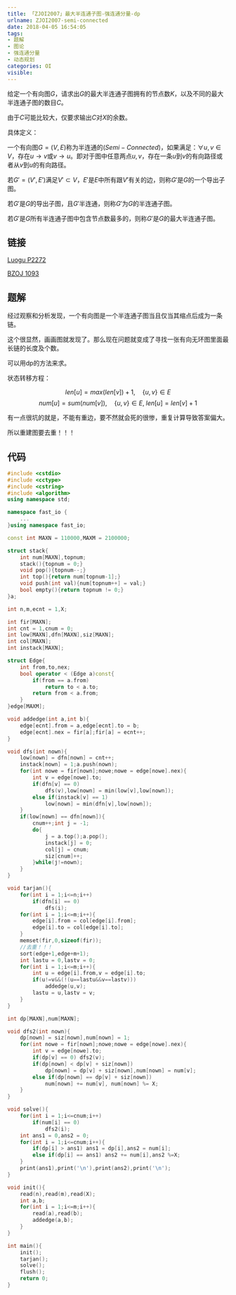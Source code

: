 ```yaml
---
title: 「ZJOI2007」最大半连通子图-强连通分量-dp
urlname: ZJOI2007-semi-connected
date: 2018-04-05 16:54:05
tags:
- 题解
- 图论
- 强连通分量
- 动态规划
categories: OI
visible:
---
```


给定一个有向图$G$，请求出$G$的最大半连通子图拥有的节点数$K$，以及不同的最大半连通子图的数目$C$。

<!-- more -->
由于$C$可能比较大，仅要求输出$C$对$X$的余数。

具体定义：

一个有向图$G=(V,E)$称为半连通的$(Semi-Connected)$，如果满足：$\forall u,v∈V$，存在$u→v$或$v→u$。即对于图中任意两点$u,v$，存在一条$u$到$v$的有向路径或者从$v$到$u$的有向路径。

若$G'=(V',E')$满足$V'\subset V$，$E'$是$E$中所有跟$V'$有关的边，则称$G'$是$G$的一个导出子图。

若$G'$是$G$的导出子图，且$G'$半连通，则称$G'$为$G$的半连通子图。

若$G'$是$G$所有半连通子图中包含节点数最多的，则称$G'$是$G$的最大半连通子图。

## 链接

[Luogu P2272](https://www.luogu.org/problemnew/show/P2272)

[BZOJ 1093](https://www.lydsy.com/JudgeOnline/problem.php?id=1093)

## 题解

经过观察和分析发现，一个有向图是一个半连通子图当且仅当其缩点后成为一条链。

这个很显然，画画图就发现了。那么现在问题就变成了寻找一张有向无环图里面最长链的长度及个数。

可以用dp的方法来求。

状态转移方程：

$$
len[u] = max(len[v])+1 ,\quad \{u,v\} \in E 
$$
$$
num[u] = sum(num[v]) ,\quad \{u,v\} \in E , \;len[u] = len[v] + 1 
$$

有一点很坑的就是，不能有重边，要不然就会死的很惨，重复计算导致答案偏大。

所以重建图要去重！！！

## 代码


```cpp
#include <cstdio>
#include <cctype>
#include <cstring>
#include <algorithm>
using namespace std;

namespace fast_io {
    ...
}using namespace fast_io;

const int MAXN = 110000,MAXM = 2100000;

struct stack{
    int num[MAXN],topnum;
    stack(){topnum = 0;}
    void pop(){topnum--;}
    int top(){return num[topnum-1];}
    void push(int val){num[topnum++] = val;}
    bool empty(){return topnum != 0;}
}a;

int n,m,ecnt = 1,X;

int fir[MAXN];
int cnt = 1,cnum = 0;
int low[MAXN],dfn[MAXN],siz[MAXN];
int col[MAXN];
int instack[MAXN];

struct Edge{
    int from,to,nex;
    bool operator < (Edge a)const{
        if(from == a.from)
            return to < a.to;
        return from < a.from;
    }
}edge[MAXM];

void addedge(int a,int b){
    edge[ecnt].from = a,edge[ecnt].to = b;
    edge[ecnt].nex = fir[a];fir[a] = ecnt++;
}

void dfs(int nown){
    low[nown] = dfn[nown] = cnt++;
    instack[nown] = 1;a.push(nown);
    for(int nowe = fir[nown];nowe;nowe = edge[nowe].nex){
        int v = edge[nowe].to;
        if(dfn[v] == 0)
            dfs(v),low[nown] = min(low[v],low[nown]);
        else if(instack[v] == 1)
            low[nown] = min(dfn[v],low[nown]);
    }
    if(low[nown] == dfn[nown]){
        cnum++;int j = -1;
        do{
            j = a.top();a.pop();
            instack[j] = 0;
            col[j] = cnum;
            siz[cnum]++;
        }while(j!=nown);
    }
}

void tarjan(){
    for(int i = 1;i<=n;i++)
        if(dfn[i] == 0)
            dfs(i);
    for(int i = 1;i<=m;i++){
        edge[i].from = col[edge[i].from];
        edge[i].to = col[edge[i].to];
    }
    memset(fir,0,sizeof(fir));
    //去重！！！
    sort(edge+1,edge+m+1);
    int lastu = 0,lastv = 0;
    for(int i = 1;i<=m;i++){
        int u = edge[i].from,v = edge[i].to;
        if(u!=v&&(!(u==lastu&&v==lastv)))
            addedge(u,v);
        lastu = u,lastv = v;
    }
}

int dp[MAXN],num[MAXN];

void dfs2(int nown){
    dp[nown] = siz[nown],num[nown] = 1;
    for(int nowe = fir[nown];nowe;nowe = edge[nowe].nex){
        int v = edge[nowe].to;
        if(dp[v] == 0) dfs2(v);
        if(dp[nown] < dp[v] + siz[nown])
            dp[nown] = dp[v] + siz[nown],num[nown] = num[v];
        else if(dp[nown] == dp[v] + siz[nown])
            num[nown] += num[v], num[nown] %= X;
    }
}

void solve(){
    for(int i = 1;i<=cnum;i++)
        if(num[i] == 0)
            dfs2(i);
    int ans1 = 0,ans2 = 0;
    for(int i = 1;i<=cnum;i++){
        if(dp[i] > ans1) ans1 = dp[i],ans2 = num[i];
        else if(dp[i] == ans1) ans2 += num[i],ans2 %=X;
    }
    print(ans1),print('\n'),print(ans2),print('\n');
}

void init(){
    read(n),read(m),read(X);
    int a,b;
    for(int i = 1;i<=m;i++){
        read(a),read(b);
        addedge(a,b);
    }
}

int main(){
    init();
    tarjan();
    solve();
    flush();
    return 0;
}
```


